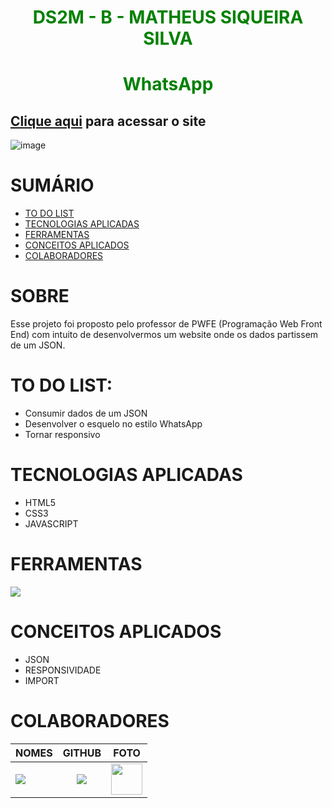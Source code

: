 <div align="center"><h1 style="color:green">DS2M - B - MATHEUS SIQUEIRA SILVA</h1></div>
<div align="center"><h1 style="color:green">WhatsApp</h1></div>

## <h2>[Clique aqui](https://ma7hs.github.io/atividade-senai-whatsapp/ds2m/matheus_siqueira_silva) para acessar o site</h2>
<img>![image](https://user-images.githubusercontent.com/87048682/225513500-4fd21677-67cc-4d27-8473-fee0ac5363fb.png) </img>
<div>   
<h1>SUMÁRIO</h1>

- [TO DO LIST](#to-do-list)
- [TECNOLOGIAS APLICADAS](#tecnologias-aplicadas)
- [FERRAMENTAS](#ferramentas)
- [CONCEITOS APLICADOS](#conceitos-aplicados)
- [COLABORADORES](#colaboradores)

</div>

   <h1>SOBRE</h1>

Esse projeto foi proposto pelo professor de PWFE (Programação Web Front End) com intuito de desenvolvermos um website onde os dados partissem de um JSON.

   <h1>TO DO LIST:</h1>   
<div>

- Consumir dados de um JSON
- Desenvolver o esquelo no estilo WhatsApp
- Tornar responsivo

</div>

   <h1>TECNOLOGIAS APLICADAS</h1>

<div>

- HTML5
- CSS3
- JAVASCRIPT

</div>

<h1>FERRAMENTAS</h1> 
       <a href="https://skillicons.dev">
      <img src="https://skillicons.dev/icons?i=vscode,github,git&theme=dark" />
    </a>

<h1>CONCEITOS APLICADOS</h1>   
<div>

- JSON
- RESPONSIVIDADE
- IMPORT

</div>
   <h1>COLABORADORES</h1>

| NOMES                                                                                                                                                                                      |                                                     GITHUB                                                      |                                       FOTO                                       |
| :----------------------------------------------------------------------------------------------------------------------------------------------------------------------------------------- | :-------------------------------------------------------------------------------------------------------------: | :------------------------------------------------------------------------------: |
| <a href="https://github.com/Ma7hs"><img src="https://img.shields.io/badge/DESENVOLVEDOR-MA7HS-informational?style=for-the-badge&logo=appveyorlabelColor=FF00FF"></a> | <a href="https://github.com/Ma7hs"><img src="https://skillicons.dev/icons?i=github&theme=dark"/></a> | <img src="https://avatars.githubusercontent.com/u/87048682?s=400&u=deee238c589f22c15975d61084080318f70a2dfc&v=4" height="50"></a> |
